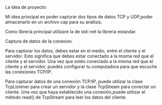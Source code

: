 La idea de proyecto:

Mi idea principal es poder capturar dos tipos de datos TCP y UDP,poder almacenarlo
en un archivo cap para su análisis.

Como libreria principal utilizare la de std::net la libreria estandar.

Captura de datos de la conexion.

Para capturar los datos, debes estar en el medio, entre el cliente y el servidor.
Esto significa que debes estar conectado a la misma red que el cliente y el servidor.
Una vez que estés conectado a la misma red que el cliente y el servidor,
puedes configurar tu computadora para que escuche las conexiones TCP/IP.

Para capturar datos de una conexión TCP/IP, puede utilizar la clase TcpListener 
para crear un servidor y la clase TcpStream para conectar un cliente. 
Una vez que haya establecido una conexión,puede utilizar el método read() 
de TcpStream para leer los datos del cliente.
